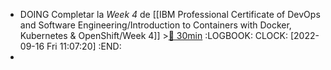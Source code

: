 - DOING Completar la *Week 4* de [[IBM Professional Certificate of DevOps and Software Engineering/Introduction to Containers with Docker, Kubernetes & OpenShift/Week 4]] >[🍅 30min](#agenda-pomo://?t=f-1663319249114-1800)
  :LOGBOOK:
  CLOCK: [2022-09-16 Fri 11:07:20]
  :END:
-